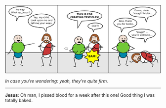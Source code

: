 <!--
.. title: Someone Had to Say It
.. slug: someone-had-to-say-it
.. date: 2008/11/25 00:00:00
.. tags: 
.. link: 
.. description: 
-->

<a href='someone-had-to-say-it.html' title='View comments'>
<img class='comic' src='../assets/comics/20081125.png' />
</a>

<em>In case you're wondering: yeah, they're quite firm.</em>

<!-- TEASER_END -->
<hr />

<div class='comments'>
<b>Jesus</b>: Oh man, I pissed blood for a week after this one!  Good thing I was totally baked.<br /><br />
</div>

